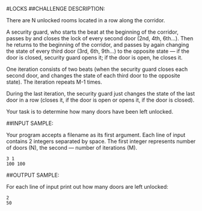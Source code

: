 #LOCKS
##CHALLENGE DESCRIPTION:


There are N unlocked rooms located in a row along the corridor.

A security guard, who starts the beat at the beginning of the corridor, passes by and closes the lock of every second door (2nd, 4th, 6th…). Then he returns to the beginning of the corridor, and passes by again changing the state of every third door (3rd, 6th, 9th…) to the opposite state — if the door is closed, security guard opens it; if the door is open, he closes it.   

One iteration consists of two beats (when the security guard closes each second door, and changes the state of each third door to the opposite state). The iteration repeats M-1 times.    

During the last iteration, the security guard just changes the state of the last door in a row (closes it, if the door is open or opens it, if the door is closed).    

Your task is to determine how many doors have been left unlocked.   


##INPUT SAMPLE:

Your program accepts a filename as its first argument.
Each line of input contains 2 integers separated by space. The first integer represents number of doors (N), the second — number of iterations (M).


    3 1
    100 100

##OUTPUT SAMPLE:

For each line of input print out how many doors are left unlocked:


    2
    50
